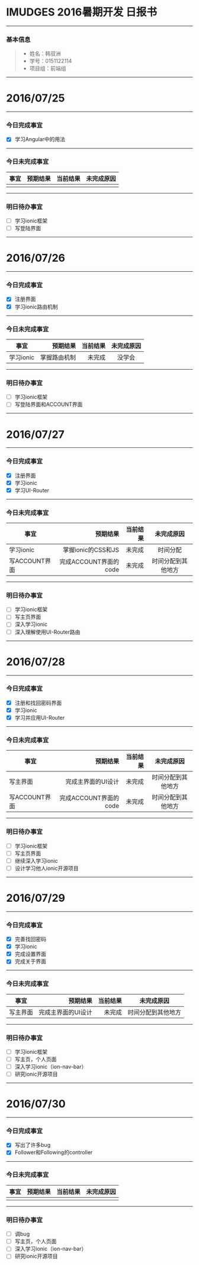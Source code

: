 # IMUDGES 2016暑期开发 日报书


-------


### 基本信息
> * 姓名：韩驭洲
> * 学号：0151122114
> * 项目组：前端组

-------


# 2016/07/25

-------

### 今日完成事宜
- [x]  学习Angular中的用法

-----
### 今日未完成事宜


| 事宜     |预期结果| 当前结果  | 未完成原因   | 
| --------   | -----:  | -----:  | :----:  |
|      |      |      |      | 


------
### 明日待办事宜
- [ ] 学习ionic框架
- [ ] 写登陆界面

-------


# 2016/07/26

-------

### 今日完成事宜
- [x]  注册界面
- [x]  学习ionic路由机制

-----
### 今日未完成事宜


| 事宜     |预期结果| 当前结果  | 未完成原因   | 
| --------   | -----:  | -----:  | :----:  |
| 学习ionic     |掌握路由机制      | 未完成     | 没学会     | 


------
### 明日待办事宜
- [ ] 学习ionic框架
- [ ] 写登陆界面和ACCOUNT界面

-------


# 2016/07/27

-------

### 今日完成事宜
- [x]  注册界面
- [x]  学习ionic
- [x]  学习UI-Router

-----
### 今日未完成事宜


| 事宜     |预期结果| 当前结果  | 未完成原因   | 
| --------   | -----:  | -----:  | :----:  |
| 学习ionic   | 掌握ionic的CSS和JS     | 未完成     | 时间分配     | 
| 写ACCOUNT界面  | 完成ACCOUNT界面的code     | 未完成     | 时间分配到其他地方     | 


------
### 明日待办事宜
- [ ] 学习ionic框架
- [ ] 写主页界面
- [ ] 深入学习ionic
- [ ] 深入理解使用UI-Router路由

-------


# 2016/07/28

-------

### 今日完成事宜
- [x]  注册和找回密码界面
- [x]  学习ionic
- [x]  学习并应用UI-Router

-----
### 今日未完成事宜


| 事宜     |预期结果| 当前结果  | 未完成原因   | 
| --------   | -----:  | -----:  | :----:  |
| 写主界面   | 完成主界面的UI设计     | 未完成     | 时间分配到其他地方     | 
| 写ACCOUNT界面  | 完成ACCOUNT界面的code     | 未完成     | 时间分配到其他地方     | 


------
### 明日待办事宜
- [ ] 学习ionic框架
- [ ] 写主页界面
- [ ] 继续深入学习ionic
- [ ] 设计学习他人ionic开源项目

-------


# 2016/07/29

-------

### 今日完成事宜
- [x]  完善找回密码
- [x]  学习ionic
- [x]  完成设置界面
- [x]  完成关于界面

-----
### 今日未完成事宜


| 事宜     |预期结果| 当前结果  | 未完成原因   | 
| --------   | -----:  | -----:  | :----:  |
| 写主界面   | 完成主界面的UI设计     | 未完成     | 时间分配到其他地方     | 
 


------
### 明日待办事宜
- [ ] 学习ionic框架
- [ ] 写主页，个人页面
- [ ] 深入学习ionic（ion-nav-bar）
- [ ] 研究ionic开源项目

-------


# 2016/07/30

-------

### 今日完成事宜
- [x]  写出了许多bug
- [x]  Follower和Following的controller

-----
### 今日未完成事宜


| 事宜     |预期结果| 当前结果  | 未完成原因   | 
| --------   | -----:  | -----:  | :----:  |
|    |      |      |      | 
 


------
### 明日待办事宜
- [ ] 调bug
- [ ] 写主页，个人页面
- [ ] 深入学习ionic（ion-nav-bar）
- [ ] 研究ionic开源项目
